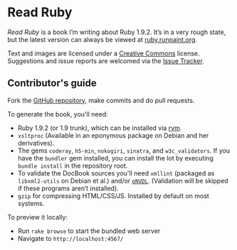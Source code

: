 Read Ruby
=========

_Read Ruby_ is a book I’m writing about Ruby 1.9.2. It’s in a very rough
state, but the latest version can always be viewed at
[ruby.runpaint.org](http://ruby.runpaint.org/).

Text and images are licensed under a [Creative
Commons](http://creativecommons.org/licenses/by-nc-sa/2.0/uk/) license.
Suggestions and issue reports are welcomed via the [Issue
Tracker](http://github.com/runpaint/read-ruby/issues).

Contributor's guide
-------------------

Fork the [GitHub repository](http://github.com/runpaint/read-ruby), make
commits and do pull requests.

To generate the book, you'll need:

* Ruby 1.9.2 (or 1.9 trunk), which can be installed via
  [rvm](http://rvm.beginrescueend.com/).
* `xsltproc` (Available in an eponymous package on Debian and her derivatives).
* The gems `coderay`, `h5-min`, `nokogiri`, `sinatra`, and `w3c_validators`. If
  you have the `bundler` gem installed, you can install the lot by executing
  `bundle install` in the repository root.
* To validate the DocBook sources you'll need `xmllint` (packaged as
  `libxml2-utils` on Debian et al.) and/or
  [`oNVDL`](http://www.oxygenxml.com/onvdl.html). (Validation will be skipped
  if these programs aren’t installed).
* `gzip` for compressing HTML/CSS/JS. Installed by default on most systems.

To preview it locally:

* Run `rake browse` to start the bundled web server
* Navigate to `http://localhost:4567/`